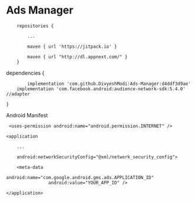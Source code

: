 # Ads Manager

		repositories {
			
			...
			
			maven { url 'https://jitpack.io' }
			
			maven { url "http://dl.appnext.com/" }
		}
	
	
dependencies {

	        implementation 'com.github.DivyeshModi:Ads-Manager:d4ddf3d9ae'
    	implementation 'com.facebook.android:audience-network-sdk:5.4.0'   //adapter
	
	}
	
Android Manifest 

 	 <uses-permission android:name="android.permission.INTERNET" />

	<application
	
		...
		
 		android:networkSecurityConfig="@xml/network_security_config">

		<meta-data
            		android:name="com.google.android.gms.ads.APPLICATION_ID"
            		android:value="YOUR_APP_ID" />
	    
	</application>
	
	

